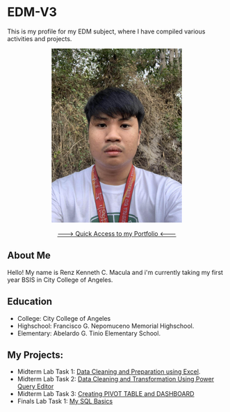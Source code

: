 # EDM-V3

This is my profile for my EDM subject, where I have compiled various activities and projects. 

<div align="center">
  <img src="Images/Ako.jpg" alt="Alt Text" width="300">
</div>


<div align="center">
  
  [---> Quick Access to my Portfolio <---](https://referenz18.github.io/EDM-V3/) <br>
</div>

## About Me
Hello! My name is Renz Kenneth C. Macula and i'm currently taking my first year BSIS in City College of Angeles.

## Education
- College: City College of Angeles
- Highschool: Francisco G. Nepomuceno Memorial Highschool.
- Elementary: Abelardo G. Tinio Elementary School.
  
## My Projects:
- Midterm Lab Task 1: [Data Cleaning and Preparation using Excel](https://referenz18.github.io/Midterm-Lab-Task-1-Data-Cleaning-and-Preparation-using-Excel/).
- Midterm Lab Task 2: [Data Cleaning and Transformation Using Power Query Editor](https://referenz18.github.io/Midterm-Lab-Task-2-Data-Cleaning-and-Transformation-Using-Power-Query-Editor/)
- Midterm Lab Task 3: [Creating PIVOT TABLE and DASHBOARD](https://referenz18.github.io/Midterm-Lab-Task-3-Creating-Pivot-Table-and-Dashboard/)
- Finals Lab Task 1: [My SQL Basics](https://referenz18.github.io/Final-Lab-Task-1-My-SQL-Basics/)

